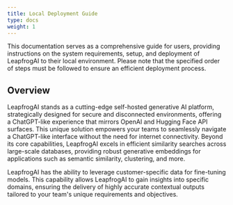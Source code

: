 ```yaml
---
title: Local Deployment Guide
type: docs
weight: 1
---
```


This documentation serves as a comprehensive guide for users, providing instructions on the system requirements, setup, and deployment of LeapfrogAI to their local environment. Please note that the specified order of steps must be followed to ensure an efficient deployment process.

## Overview

LeapfrogAI stands as a cutting-edge self-hosted generative AI platform, strategically designed for secure and disconnected environments, offering a ChatGPT-like experience that mirrors OpenAI and Hugging Face API surfaces. This unique solution empowers your teams to seamlessly navigate a ChatGPT-like interface without the need for internet connectivity. Beyond its core capabilities, LeapfrogAI excels in efficient similarity searches across large-scale databases, providing robust generative embeddings for applications such as semantic similarity, clustering, and more.

LeapfrogAI has the ability to leverage customer-specific data for fine-tuning models. This capability allows LeapfrogAI to gain insights into specific domains, ensuring the delivery of highly accurate contextual outputs tailored to your team's unique requirements and objectives.
